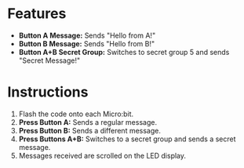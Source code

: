 # Features
- **Button A Message:** Sends "Hello from A!"  
- **Button B Message:** Sends "Hello from B!"  
- **Button A+B Secret Group:** Switches to secret group 5 and sends "Secret Message!"  

# Instructions
1. Flash the code onto each Micro:bit.  
2. **Press Button A:** Sends a regular message.  
3. **Press Button B:** Sends a different message.  
4. **Press Buttons A+B:** Switches to a secret group and sends a secret message.  
5. Messages received are scrolled on the LED display.
